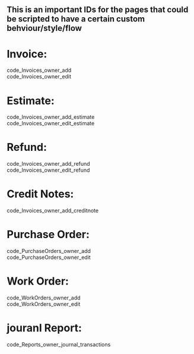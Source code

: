 
## **This is an important IDs for the pages that could be scripted to have a certain custom behviour/style/flow**

# Invoice: 
code_Invoices_owner_add \
code_Invoices_owner_edit

# Estimate:
code_Invoices_owner_add_estimate \
code_Invoices_owner_edit_estimate

# Refund:
code_Invoices_owner_add_refund \
code_Invoices_owner_edit_refund

# Credit Notes:
code_Invoices_owner_add_creditnote

# Purchase Order:
code_PurchaseOrders_owner_add \
code_PurchaseOrders_owner_edit

# Work Order:
code_WorkOrders_owner_add \
code_WorkOrders_owner_edit


# jouranl Report:
code_Reports_owner_journal_transactions
